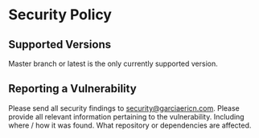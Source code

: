 # Security Policy

## Supported Versions

Master branch or latest is the only currently supported version.

## Reporting a Vulnerability

Please send all security findings to [security@garciaericn.com](mailto:security@garciaericn.com). Please provide all relevant information pertaining to the vulnerability. Including where / how it was found. What repository or dependencies are affected.

